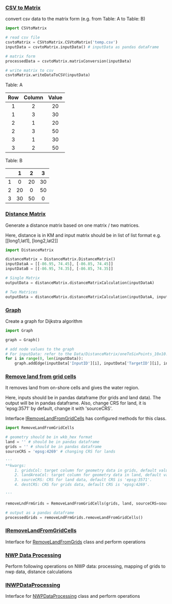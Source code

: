 ### [CSV to Matrix](CSVtoMatrix.py)
convert csv data to the matrix form (e.g. from Table: A to Table: B)

```python
import CSVtoMatrix

# read csv file
csvtoMatrix = CSVtoMatrix.CSVtoMatrix('temp.csv')
inputData = csvtoMatrix.inputData() # inputData as pandas dataFrame

# matrix form
processedData = csvtoMatrix.matrixConversion(inputData)

# write matrix to csv
csvtoMatrix.writeDataToCSV(inputData)
```

Table: A 

| Row | Column | Value |
| :---: | :------: | :-----: |
| 1 | 2 | 20 |
| 1 | 3 | 30 |
| 2 | 1 | 20 |
| 2 | 3 | 50 |
| 3 | 1 | 30 |
| 3 | 2 | 50 |

Table: B

|  | 1 | 2 | 3 |
| :---: | :------: | :-----: |:-----: |
| 1 | 0 | 20 | 30 |
| 2 | 20 | 0 | 50 |
| 3 | 30 | 50 | 0 |

### [Distance Matrix](DistanceMatrix.py)
Generate a distance matrix based on one matrix / two matrices.

Here, distance is in KM and input matrix should be in list of list format e.g. [[long1,lat1], [long2,lat2]]
```python
import DistanceMatrix

distanceMatrix = DistanceMatrix.DistanceMatrix()
inputDataA = [[-86.95, 74.45], [-86.85, 74.45]]
inputDataB = [[-86.95, 74.35], [-86.85, 74.35]]

# Single Matrix
outputData = distanceMatrix.distanceMatrixCalculation(inputDataA)

# Two Matrices
outputData = distanceMatrix.distanceMatrixCalculation(inputDataA, inputMatrixB=inputDataB)
```

### [Graph](Graph.py)
Create a graph for Dijkstra algorithm
```python
import Graph

graph = Graph()

# add node values to the graph
# For inputData: refer to the Data/DistanceMatrix/oneToSixPoints_10x10.csv
for i in range(0, len(inputData)):
    graph.addEdge(inputData['InputID'][i], inputData['TargetID'][i], inputData['Distance'][i])
```

### [Remove land from grid cells](RemoveLandFromGridCells.py)
It removes land from on-shore cells and gives the water region.

Here, inputs should be in pandas dataframe (for grids and land data).
The output will be in pandas dataframe. Also, change CRS for land, it is 'epsg:3571' by default, change it with 'sourceCRS'.

Interface [IRemoveLandFromGridCells](IRemoveLandFromGridCells.py) has configured methods for this class.
```python
import RemoveLandFromGridCells

# geometry should be in wkb_hex format
land = '' # should be in pandas dataframe
grids = '' # should be in pandas dataframe
sourceCRS = 'epsg:4269' # changing CRS for lands

'''
**kwargs:
    1. gridsCol: target column for geometry data in grids, default value is 'geom'. 
    2. landAreaCol: target column for geometry data in land, default value is 'geom'.
    3. sourceCRS: CRS for land data, default CRS is 'epsg:3571'.
    4. destCRS: CRS for grids data, default CRS is 'epsg:4269'.
 
'''

removeLndFrmGrids = RemoveLandFromGridCells(grids, land, sourceCRS=sourceCRS)

# output as a pandas dataframe
processedGrids = removeLndFrmGrids.removeLandFromGridCells()
```
### [IRemoveLandFromGridCells](IRemoveLandFromGridCells.py)
Interface for [RemoveLandFromGrids](RemoveLandFromGridCells.py) class and perform operations

### [NWP Data Processing](NWPDataProcessing.py)
Perform following operations on NWP data: processing, mapping of grids to nwp data, distance calculations

### [INWPDataProcessing](INWPDataProcessing.py)
Interface for [NWPDataProcessing](NWPDataProcessing.py) class and perform operations